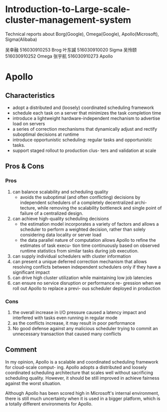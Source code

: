 # Introduction-to-Large-scale-cluster-management-system
Technical reports about Borg(Google), Omega(Google), Apollo(Microsoft), Sigma(Alibaba)

吴幸融 516030910253 Brog
叶东諴 516030910020 Sigma
吴怜颐 516030910252 Omega
张宇航 516030910273 Apollo


# Apollo

## Characteristics

   + adopt a distributed and (loosely) coordinated scheduling framework
   + schedule each task on a server that minimizes the task completion time
   + introduce a lightweight hardware-independent mechanism to advertise load on servers
   + a series of correction mechanisms that dynamically adjust and rectify suboptimal decisions at runtime
   + introduce opportunistic scheduling: regular tasks and opportunistic tasks. 
   + support staged rollout to production clus- ters and validation at scale

## Pros & Cons

### Pros
1. can balance scalability and scheduling quality
    + avoids the suboptimal (and often conflicting) decisions by independent schedulers of a completely decentralized archi- tecture, while removing the scalability bottleneck and single point of failure of a centralized design.
2. can achieve high-quality scheduling decisions
    + the estimation model incorporates a variety of factors and allows a scheduler to perform a weighted decision, rather than solely considering data locality or server load
    + the data parallel nature of computation allows Apollo to refine the estimates of task execu- tion time continuously based on observed runtime statistics from similar tasks during job execution.
3. can supply individual schedulers with cluster information
4. can present a unique deferred correction mechanism that allows resolving conflicts between independent schedulers only if they have a significant impact
5. can drive high cluster utilization while maintaining low job latencies
6. can ensure no service disruption or performance re- gression when we roll out Apollo to replace a previ- ous scheduler deployed in production

### Cons
1. the overall increase in I/O pressure caused a latency impact and interfered with tasks even running in regular mode
2. as the conflicts increase, it may result in poor performance
3. No good defense against any malicious scheduler trying to commit an unnecessary transaction that caused many conflicts


## Comment

In my opinion, Apollo is a scalable and coordinated scheduling framework for cloud-scale comput- ing. Apollo adopts a distributed and loosely coordinated scheduling architecture that scales well without sacrificing scheduling quality. However, it should be still improved in achieve fairness against the worst situation.

Although Apollo has been scored high in Microsoft's internal environment, there is still much uncertainty when it is used in a bigger platform, which is a totally different environments for Apollo.
